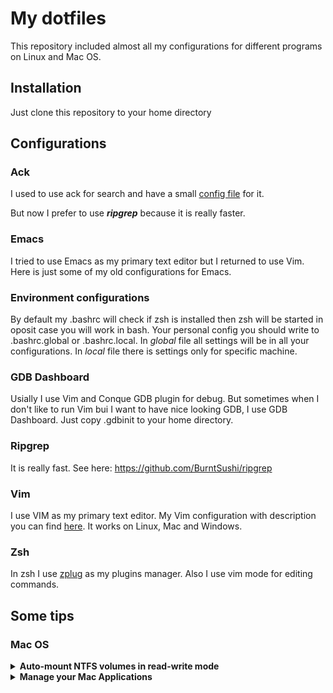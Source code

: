 # My dotfiles

This repository included almost all my configurations for different programs on Linux and Mac OS.

## Installation
Just clone this repository to your home directory

## Configurations
### Ack
I used to use ack for search and have a small [config file](.ackrc) for it.

But now I prefer to use ***ripgrep*** because it is really faster.

### Emacs
I tried to use Emacs as my primary text editor but I returned to use Vim. Here is just some of my old configurations for Emacs.

### Environment configurations
By default my .bashrc will check if zsh is installed then zsh will be started in oposit case you will work in bash.
Your personal config you should write to .bashrc.global or .bashrc.local. In _global_ file all settings will be in all your configurations.
In _local_ file there is settings only for specific machine.

### GDB Dashboard
Usially I use Vim and Conque GDB plugin for debug. But sometimes when I don't like to run Vim bui I want to have nice looking GDB, I use GDB Dashboard.
Just copy .gdbinit to your home directory.

### Ripgrep
It is really fast. See here: https://github.com/BurntSushi/ripgrep

### Vim
I use VIM as my primary text editor. My Vim configuration with description you can find [here](.vim/). It works on Linux, Mac and Windows.

### Zsh
In zsh I use [zplug](https://github.com/zplug/zplug) as my plugins manager. Also I use vim mode for editing commands.

## Some tips
### Mac OS
<details>
<summary><strong>Auto-mount NTFS volumes in read-write mode</strong></summary>
<br>

I found this information here: https://github.com/osxfuse/osxfuse/wiki/NTFS-3G

_Short instruction:_
1. Install NTFS-3G from Homebrew: `brew install ntfs-3g`
2. Replace `/sbin/mount_ntfs` with the version provided by NTFS-3G. 
May be it will not be possible due System Integrity Protection. So, you have to disable it.

   You need to reboot your mac and press `⌘+R` when booting up. Then go into _Utilities > Terminal_ and type the following commands:
   ```
   csrutil disable
   reboot
   ```
3. To replace Apple's NTFS mount tool with the one provided by NTFS-3G execute the following commands in Terminal.
   This will back up the original mount tool to `/Volumes/Macintosh HD/sbin/mount_ntfs.orig`.
   ```
   sudo mv "/Volumes/Macintosh HD/sbin/mount_ntfs" "/Volumes/Macintosh HD/sbin/mount_ntfs.orig"
   sudo ln -s /usr/local/sbin/mount_ntfs "/Volumes/Macintosh HD/sbin/mount_ntfs"
   ```
</details>
<details>
<summary><strong>Manage your Mac Applications</strong></summary>
<br>

I found very nice application that can help you to manage your Apps (e.g. total remove an application): https://nektony.com/mac-app-uninstaller
</details>
